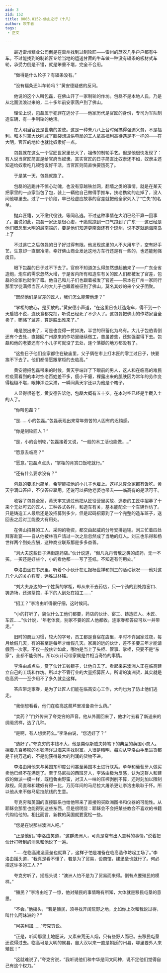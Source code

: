 ```yaml
---
aid: 3
zid: 152
title: 0003.0152-佛山之行（十八）
author: 吹牛者
tags: 
 - 正文

---
```




　　最近雷州糖业公司倒是在雷州找到过制轮匠——雷州的蔗农几乎户户都有牛车。不过能找到的制轮匠专给当地的运送甘蔗的牛车做一种没有辐条的板材式车轮，承受力倒是不错，就是笨重不堪，完全不合用。

　　“做得是什么轮子？有辐条没有。”

　　“没有辐条还叫车轮吗？”黄安德疑惑的反问。

　　他说的这个人叫包磊，在佛山开了一家制轮的作坊。包磊不是本地人氏，乃是从北面流浪过来的，二十多年前安家落户到了佛山。

　　理论上说，包磊属于犯罪在逃分子——他家历代是官匠的身份，专司为军队制造车辆，有一手制轮的绝活。

　　在大明当官匠是世袭的差使。这是一种朱八八上台时候搞得强迫义务，不是福利。和本时空大伙削减了脑袋想进供电局的工人拿高福利高待遇是不一样的——在大明，官匠的地位也就比奴隶好一点。

　　包磊就在这么一个官匠世家里长大了，祖传的制轮手艺。但是他很快发现了：有人说当官匠简直是给官府当奴隶。其实官匠的日子简直比奴隶还不如，奴隶主还知道给奴隶吃几顿饱饭好干活，当官匠则简直快要饿死了。

　　于是某一天，包磊就跑了。

　　包磊的逃跑并不惊心动魄，也没有穿越铁丝网，翻墙之类的事情。就是在某天把家里的一点家当包了包，装上一辆他自己做得手推车，扶老携幼的走掉了，没人问他哪里去。过了一个阶段，早已经虚应故事的官差就把他全家列入了“亡失”的名单。

　　抛弃匠籍，又不缴代役钱，等同私逃。不过这种事情在大明已经不算一回事了。虽说如此，包磊一家还是很心虚，干脆就跑到一口气跑到了广东——这已经是他们概念里大明的最南端的，要是他们知道更南面还有个琼州，说不定就跑海南岛上了

　　不过逃亡之后包磊的日子好过得有限。他发现这里的人不大用车子，空有好手艺，生意却一直很冷清。幸好佛山商业发达这地方车行还是有一些的，也还能勉强度日。

　　眼下包磊的日子过不下去了。官府不知道怎么得忽然想起他来了——广东全省造炮，炮车的需求忽然大增，于是省内所有和造车有关的匠人们都被发了官差，包磊的全家也就倒了霉。他自己和儿子们也跟着被发了官差——原本在广州一家同行那里学徒满师当匠人的大儿子也跟着被征到了佛山，莫名其妙的来个父子团聚。

　　“既然他们是官差的匠人，我们怎么能带他走？”

　　“掌柜的放心，是买放的。”黄安德小声道，“在这里日夜赶造炮车，得不到一个天启钱不说，连伙食都克扣，听说已经死了不少人了。这包磊把佛山的作坊家当全卖了，贿赂了监差，算是脱出难来了。”

　　难是脱出来了，可是也变得一贫如洗，半世的积蓄化为乌有。大儿子包伯青倒还有个去处，直接回广州原来的作坊里继续做工，苦虽苦些，还勉强混得下去。包磊和他的老婆还有个小儿子可就没了去处，连个落脚的地方都没有了。

　　“这些日子他们全家都住在破庙里，父子俩在市上打木匠的零工过日子，快要挨不下去了。他们都情愿跟掌柜的去临高。”

　　黄安德把包磊带来的时候，黄天宇端详了下眼前的男人，这人和在临高的难民检疫营看到的本时空老百姓差不多，瘦小干瘪，裸露出来的肌肤因为常年的劳作变得粗糙不堪，眼神浑浊呆滞，一瞬间黄天宇还以为他是个瞎子。

　　人显得很苍老，黄安德告诉他，包磊大概有五十岁。在本时空已经是半截入土的人了。

　　“你叫包磊？”

　　“是……小的包磊。”包磊表现出来常年劳苦的人固有的迟钝感。

　　“你是制轮匠人？”

　　“是，小的会制轮，”包磊接着又说，“一般的木工活也能做……”

　　“愿意去临高？”

　　“愿意。”包磊点点头，“掌柜的肯赏口饭吃就行。”

　　“还有什么要求没有？”

　　包磊的要求也简单，希望能把他的小儿子也雇上。这样总算全家都有饭吃。黄天宇满口答应，不仅答应雇用，还说可以把他老婆也带去——临高有的是活可干。

　　收容了包磊全家，黄天宇又通过他把从匠役营里买放、逃走的工匠中招募了十来个无处可去的匠人，工种各式各样，和造车有关，基本能配全一个车辆作坊了。只是铸造工人最后还是没招募到多少，但是起码招募到了一个完整的造车班子，送回去之后对工能委大有用处。

　　在佛山招募的工人、采购的物资，都交由起威的分号安排运输。刘三忙着四处拜客赴宴——自从他被林百户请过一次之后忽然成了当地的红人。刘三也乐得和杨世祥两个到处应酬，这种商业联系那是多多益善。

　　“刘大夫这些日子满街跑药店。”伙计说道，“但凡丸丹膏散之类的成药，无一不买。一买还是好些个，小的看他都一一写了签纸。不知道有何用处。”

　　李洛由坐在书房里，听着个小伙计在汇报杨世祥和刘三的活动状况——他对这几个人的关心程度，远胜过林铭。

　　“刘大夫身边的一个姓黄的掌柜，却从来不去药店，只一个劲的到处跑窑口、铸造场，还泡茶馆，手下的人到处在招工……”

　　“招工？”李洛由听得很仔细，这时候问。

　　“小的打听了，貌似什么工他们都要，药店的伙计、窑工、铸造匠人、木匠、车匠……”伙计说，“年老体衰，别家不要的匠人他都收。连家眷都答应可以一并带走。”

　　旧时的商业习惯，较大的字号，员工都是食宿在店里，平时不许回家过夜，每月给假几天，有的甚至是每年才给假几天。家离的远的伙计，差不多要三年才能请假回一次家。不仅一般伙计如此，哪怕是当上了头柜、管事、掌柜，只要不是“东家”，全都不能例外。所以伙计可带家属是件相当奇特的事情。

　　李洛由点点头，赏了伙计五钱银子，让他自去了。看起来来澳洲人正在临高建立自己的工场和作坊。所以才不管行业的大量招募匠人。所谓的澳洲货，其实就是临高货——至少用不了多久就会这样。

　　答应带走家眷，是为了让匠人们能在临高安心工作，大约也为了防止他们逃走。

　　“我倒想看看，他们在临高这葫芦里准备卖什么药。”

　　“卖药？”门外传来了夸克穷的声音。他从外面回来了，他才时去看了新送来的绸缎货样，选了几种。

　　“是啊，有人想卖药么。”李洛由说，“您选好了？”

　　“选好了。”夸克穷的本钱不大，他是类似斯威夫特笔下的典型的英国小商人。揣着几百英镑的本钱漂洋过海来需找财富。人很是精明，每次从李洛由手里进货都是千挑万选的，不是能获得最大的利润的货物不进。

　　李洛由用他来与英国东印度公司甚至英国本土进行联系。单单和葡萄牙人做买卖他已经不在满足了。至于马尼拉的西班牙人，李洛由极为反感，认为这群人和建奴的做派一模一样，既粗鲁由野蛮，对汉人一味的压榨剥削不算，还时刻加以限制敌视。简直和和建奴有得一比，万历年间的马尼拉大屠杀更让李洛由耿耿于怀。所以他从来不做马尼拉航线的生意。

　　夸克穷和英国的直接联系也给他带来了直接购买欧洲图书和仪器的可能性。从耶稣会那里也能得到这些东西，但是很明显：耶稣会不会把某些教会不喜欢的书籍代购给他的。相比而言，新教的英国就要宽松一些。

　　“您是在说那些澳洲人吧。”

　　“正是他们。”李洛由笑道，“这群澳洲人，可真是常有出人意料的事情。”说着把伙计打听到的消息和他说了一遍。

　　“……在临高建造营垒也就算了，这样子怕是准备在临高造作坊起工场了。”李洛由摇头道，“我真是看不懂了，若是为了贸易，设商馆，建堡垒也就行了。何必招这许多的工人？”

　　夸克穷听了，摇摇头说：“澳洲人怕不是为了贸易而来得。倒有点要殖民的模样。”

　　“殖民？”李洛由吃了一惊，他对殖民的事情略有所知，大体就是移民屯垦的意思。

　　“不会。”他摇头，“若是殖民，须寻找开阔荒野之地，比如你上次和我说过得，叫什么阿妹洲的？”

　　“阿美利加……”夸克穷说。

　　“正是，听闻那里土地肥沃，又素来荒无人烟，只有些野人而已。去移民屯垦还说得过去。临高可是大明的属县，自大汉以来一直是朝廷的州县，哪里要外人来殖民！”

　　“这就难说了。”夸克穷说，“我听说他们和中华是同文同种，说不定他们觉得自己有这个权力。”


